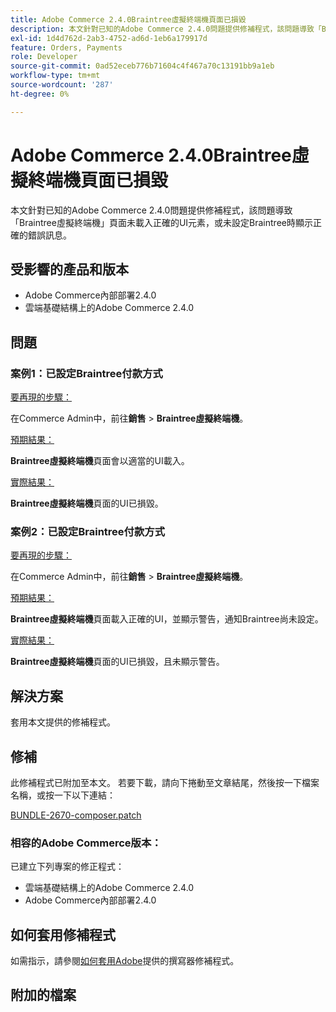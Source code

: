 ```yaml
---
title: Adobe Commerce 2.4.0Braintree虛擬終端機頁面已損毀
description: 本文針對已知的Adobe Commerce 2.4.0問題提供修補程式，該問題導致「Braintree虛擬終端機」頁面未載入正確的UI元素，或未設定Braintree時顯示正確的錯誤訊息。
exl-id: 1d4d762d-2ab3-4752-ad6d-1eb6a179917d
feature: Orders, Payments
role: Developer
source-git-commit: 0ad52eceb776b71604c4f467a70c13191bb9a1eb
workflow-type: tm+mt
source-wordcount: '287'
ht-degree: 0%

---
```


# Adobe Commerce 2.4.0Braintree虛擬終端機頁面已損毀

本文針對已知的Adobe Commerce 2.4.0問題提供修補程式，該問題導致「Braintree虛擬終端機」頁面未載入正確的UI元素，或未設定Braintree時顯示正確的錯誤訊息。

## 受影響的產品和版本

* Adobe Commerce內部部署2.4.0
* 雲端基礎結構上的Adobe Commerce 2.4.0

## 問題

### 案例1：已設定Braintree付款方式

<u>要再現的步驟：</u>

在Commerce Admin中，前往&#x200B;**銷售** > **Braintree虛擬終端機**。**&#x200B; &#x200B;**

<u>預期結果：</u>

**Braintree虛擬終端機**&#x200B;頁面會以適當的UI載入。

<u>實際結果：</u>

**Braintree虛擬終端機**&#x200B;頁面的UI已損毀。

### 案例2：已設定Braintree付款方式

<u>要再現的步驟：</u>

在Commerce Admin中，前往&#x200B;**銷售** > **Braintree虛擬終端機**。**&#x200B; &#x200B;**

<u>預期結果：</u>

**Braintree虛擬終端機**&#x200B;頁面載入正確的UI，並顯示警告，通知Braintree尚未設定。

<u>實際結果：</u>

**Braintree虛擬終端機**&#x200B;頁面的UI已損毀，且未顯示警告。

## 解決方案

套用本文提供的修補程式。

## 修補

此修補程式已附加至本文。 若要下載，請向下捲動至文章結尾，然後按一下檔案名稱，或按一下以下連結：

[BUNDLE-2670-composer.patch](assets/BUNDLE-2670-composer.patch.zip)

### 相容的Adobe Commerce版本：

已建立下列專案的修正程式：

* 雲端基礎結構上的Adobe Commerce 2.4.0
* Adobe Commerce內部部署2.4.0

## 如何套用修補程式

如需指示，請參閱[如何套用Adobe](/help/how-to/general/how-to-apply-a-composer-patch-provided-by-magento.md)提供的撰寫器修補程式。

## 附加的檔案

